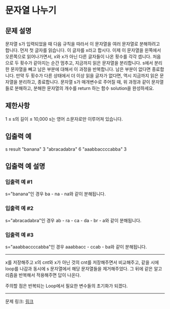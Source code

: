 # 문자열 나누기
## 문제 설명

문자열 s가 입력되었을 때 다음 규칙을 따라서 이 문자열을 여러 문자열로 분해하려고 합니다.
먼저 첫 글자를 읽습니다. 이 글자를 x라고 합시다.
이제 이 문자열을 왼쪽에서 오른쪽으로 읽어나가면서, x와 x가 아닌 다른 글자들이 나온 횟수를 각각 셉니다. 처음으로 두 횟수가 같아지는 순간 멈추고, 지금까지 읽은 문자열을 분리합니다.
s에서 분리한 문자열을 빼고 남은 부분에 대해서 이 과정을 반복합니다. 남은 부분이 없다면 종료합니다.
만약 두 횟수가 다른 상태에서 더 이상 읽을 글자가 없다면, 역시 지금까지 읽은 문자열을 분리하고, 종료합니다.
문자열 s가 매개변수로 주어질 때, 위 과정과 같이 문자열들로 분해하고, 분해한 문자열의 개수를 return 하는 함수 solution을 완성하세요.
## 제한사항
1 ≤ s의 길이 ≤ 10,000
s는 영어 소문자로만 이루어져 있습니다.
## 입출력 예
s	result
"banana"	3
"abracadabra"	6
"aaabbaccccabba"	3
## 입출력 예 설명
### 입출력 예 #1
s="banana"인 경우 ba - na - na와 같이 분해됩니다.
### 입출력 예 #2
s="abracadabra"인 경우 ab - ra - ca - da - br - a와 같이 분해됩니다.
### 입출력 예 #3
s="aaabbaccccabba"인 경우 aaabbacc - ccab - ba와 같이 분해됩니다.

***

x를 저장해주고 x의 cnt와 x가 아닌 것의 cnt를 저장해주면서 비교해주고, 같을 시에 loop를 나감과 동시에 s 문자열에서 해당 문자열들을 제거해주었다.
그 뒤에 같은 알고리즘을 반복해서 적용해주면 답이 나온다.

주의할 점은 반복되는 Loop에서 필요한 변수들의 초기화가 되겠다.

***
문제 링크: [링크](https://school.programmers.co.kr/learn/courses/30/lessons/140108)